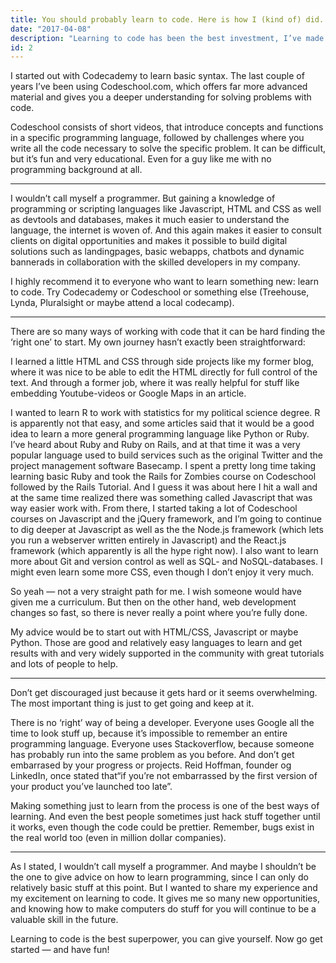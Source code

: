 ```yaml
---
title: You should probably learn to code. Here is how I (kind of) did.
date: "2017-04-08"
description: "Learning to code has been the best investment, I’ve made in myself."
id: 2
---
```


I started out with Codecademy to learn basic syntax. The last couple of years I’ve been using Codeschool.com, which offers far more advanced material and gives you a deeper understanding for solving problems with code.

Codeschool consists of short videos, that introduce concepts and functions in a specific programming language, followed by challenges where you write all the code necessary to solve the specific problem. It can be difficult, but it’s fun and very educational. Even for a guy like me with no programming background at all.

- - -

I wouldn’t call myself a programmer. But gaining a knowledge of programming or scripting languages like Javascript, HTML and CSS as well as devtools and databases, makes it much easier to understand the language, the internet is woven of. And this again makes it easier to consult clients on digital opportunities and makes it possible to build digital solutions such as landingpages, basic webapps, chatbots and dynamic bannerads in collaboration with the skilled developers in my company.

I highly recommend it to everyone who want to learn something new: learn to code. Try Codecademy or Codeschool or something else (Treehouse, Lynda, Pluralsight or maybe attend a local codecamp).

- - -

There are so many ways of working with code that it can be hard finding the ‘right one’ to start. My own journey hasn’t exactly been straightforward:

I learned a little HTML and CSS through side projects like my former blog, where it was nice to be able to edit the HTML directly for full control of the text. And through a former job, where it was really helpful for stuff like embedding Youtube-videos or Google Maps in an article.

I wanted to learn R to work with statistics for my political science degree. R is apparently not that easy, and some articles said that it would be a good idea to learn a more general programming language like Python or Ruby. I’ve heard about Ruby and Ruby on Rails, and at that time it was a very popular language used to build services such as the original Twitter and the project management software Basecamp. I spent a pretty long time taking learning basic Ruby and took the Rails for Zombies course on Codeschool followed by the Rails Tutorial. And I guess it was about here I hit a wall and at the same time realized there was something called Javascript that was way easier work with. From there, I started taking a lot of Codeschool courses on Javascript and the jQuery framework, and I’m going to continue to dig deeper at Javascript as well as the the Node.js framework (which lets you run a webserver written entirely in Javascript) and the React.js framework (which apparently is all the hype right now). I also want to learn more about Git and version control as well as SQL- and NoSQL-databases. I might even learn some more CSS, even though I don’t enjoy it very much.

So yeah — not a very straight path for me. I wish someone would have given me a curriculum. But then on the other hand, web development changes so fast, so there is never really a point where you’re fully done.

My advice would be to start out with HTML/CSS, Javascript or maybe Python. Those are good and relatively easy languages to learn and get results with and very widely supported in the community with great tutorials and lots of people to help.

- - -

Don’t get discouraged just because it gets hard or it seems overwhelming. The most important thing is just to get going and keep at it.

There is no ‘right’ way of being a developer. Everyone uses Google all the time to look stuff up, because it’s impossible to remember an entire programming language. Everyone uses Stackoverflow, because someone has probably run into the same problem as you before. And don’t get embarrased by your progress or projects. Reid Hoffman, founder og LinkedIn, once stated that“if you’re not embarrassed by the first version of your product you’ve launched too late”.

Making something just to learn from the process is one of the best ways of learning. And even the best people sometimes just hack stuff together until it works, even though the code could be prettier. Remember, bugs exist in the real world too (even in million dollar companies).

- - -

As I stated, I wouldn’t call myself a programmer. And maybe I shouldn’t be the one to give advice on how to learn programming, since I can only do relatively basic stuff at this point. But I wanted to share my experience and my excitement on learning to code. It gives me so many new opportunities, and knowing how to make computers do stuff for you will continue to be a valuable skill in the future.

Learning to code is the best superpower, you can give yourself. Now go get started — and have fun!
